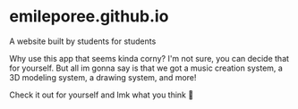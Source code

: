 # emileporee.github.io
A website built by students for students

Why use this app that seems kinda corny? I'm not sure, you can decide that for yourself. But all im gonna say is that we got a music creation system, a 3D modeling system, a drawing system, and more!

Check it out for yourself and lmk what you think 🙂
